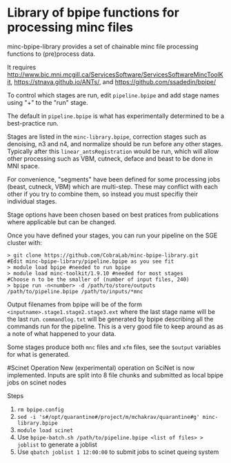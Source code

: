 Library of bpipe functions for processing minc files
====================================================

minc-bpipe-library provides a set of chainable minc file processing functions to (pre)process data.

It requires http://www.bic.mni.mcgill.ca/ServicesSoftware/ServicesSoftwareMincToolKit, https://stnava.github.io/ANTs/, and https://github.com/ssadedin/bpipe/

To control which stages are run, edit ``pipeline.bpipe`` and add stage names using "+" to the "run" stage.

The default in ``pipeline.bpipe`` is what has experimentally determined to be a best-practice run.

Stages are listed in the ``minc-library.bpipe``, correction stages such as denoising, n3 and n4, and normalize
should be run before any other stages. Typically after this ``linear_antsRegistration`` would be run, which will
allow other processing such as VBM, cutneck, deface and beast to be done in MNI space.

For convenience, "segments" have been defined for some processing jobs (beast, cutneck, VBM) which are multi-step.
These may conflict with each other if you try to combine them, so instead you must specifiy their individual stages.

Stage options have been chosen based on best pratices from publications where applicable but can be changed.

Once you have defined your stages, you can run your pipeline on the SGE cluster with:
```
> git clone https://github.com/CobraLab/minc-bpipe-library.git
#Edit minc-bpipe-library/pipeline.bpipe as you see fit
> module load bpipe #needed to run bpipe
> module load minc-toolkit/1.9.10 #needed for most stages
#Choose n to be the smaller of (number of input files, 240)
> bpipe run -n<number> -d /path/to/store/outputs /path/to/pipeline.bpipe /path/to/inputs/*mnc
```

Output filenames from bpipe will be of the form ``<inputname>.stage1.stage2.stage3.ext`` where the last stage
name will be the last run. ``commandlog.txt`` will be generated by bpipe describing all the commands run for
the pipeline. This is a very good file to keep around as as a note of what happened to your data.

Some stages produce both ``mnc`` files and ``xfm`` files, see the ``$output`` variables for what is generated.

#Scinet Operation
New (experimental) operation on SciNet is now implemented. Inputs are split into 8 file chunks and submitted
as local bpipe jobs on scinet nodes

Steps

1. ``rm bpipe.config``
2. ``sed -i 's#/opt/quarantine#/project/m/mchakrav/quarantine#g' minc-library.bpipe``
3. ``module load scinet``
4. Use ``bpipe-batch.sh /path/to/pipeline.bpipe <list of files> > joblist`` to generate a joblist
5. Use ``qbatch joblist 1 12:00:00`` to submit jobs to scinet queing system
